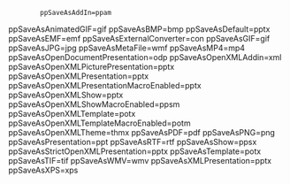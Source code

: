 


            ppSaveAsAddIn=ppam
ppSaveAsAnimatedGIF=gif
ppSaveAsBMP=bmp
ppSaveAsDefault=pptx
ppSaveAsEMF=emf
ppSaveAsExternalConverter=con
ppSaveAsGIF=gif
ppSaveAsJPG=jpg
ppSaveAsMetaFile=wmf
ppSaveAsMP4=mp4
ppSaveAsOpenDocumentPresentation=odp
ppSaveAsOpenXMLAddin=xml
ppSaveAsOpenXMLPicturePresentation=pptx
ppSaveAsOpenXMLPresentation=pptx
ppSaveAsOpenXMLPresentationMacroEnabled=pptx
ppSaveAsOpenXMLShow=pptx
ppSaveAsOpenXMLShowMacroEnabled=ppsm
ppSaveAsOpenXMLTemplate=potx
ppSaveAsOpenXMLTemplateMacroEnabled=potm
ppSaveAsOpenXMLTheme=thmx
ppSaveAsPDF=pdf
ppSaveAsPNG=png
ppSaveAsPresentation=ppt
ppSaveAsRTF=rtf
ppSaveAsShow=ppsx
ppSaveAsStrictOpenXMLPresentation=pptx
ppSaveAsTemplate=potx
ppSaveAsTIF=tif
ppSaveAsWMV=wmv
ppSaveAsXMLPresentation=pptx
ppSaveAsXPS=xps

                